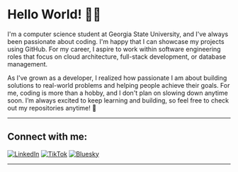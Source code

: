 # Hello World! 👋🏽

I'm a computer science student at Georgia State University, and I've always been passionate about coding. I'm happy that I can showcase my projects using GitHub. For my career, I aspire to work within software engineering roles that focus on cloud architecture, full-stack development, or database management.

As I've grown as a developer, I realized how passionate I am about building solutions to real-world problems and helping people achieve their goals. For me, coding is more than a hobby, and I don't plan on slowing down anytime soon. I’m always excited to keep learning and building, so feel free to check out my repositories anytime! 🙂

---

## Connect with me:

[![LinkedIn](https://img.shields.io/badge/LinkedIn-0077B5?style=flat&logo=linkedin&logoColor=white)](https://www.linkedin.com/in/mohamed-sharif-221987334) [![TikTok](https://img.shields.io/badge/TikTok-000000?style=flat&logo=tiktok&logoColor=white)](https://www.tiktok.com/@4sharif) [![Bluesky](https://img.shields.io/badge/Bluesky-1DA1F2?style=flat&logo=bluesky&logoColor=white)](https://bsky.app/profile/4sharif.bsky.social) 

---
